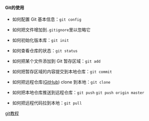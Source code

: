 #### Git的使用

- 如何配置 Git 基本信息：`git config`

- 如何把文件增加到`.gitignore`里以忽略它
- 如何初始化版本库：`git init`
- 如何查看仓库的状态：`git status`
- 如何把某个文件添加到 Git 暂存区域：`git add`
- 如何把暂存区域的内容提交到本地仓库：`git commit`
- 如何把远程仓库([GitHub](https://school.thoughtworks.cn/learn/program-center/student/intro-github-pages.md)) clone 到本地：`git clone`
- 如何把本地仓库推送到远程仓库：`git push` `git push origin master`
- 如何把远程代码拉到本地：`git pull`


[git教程](https://www.liaoxuefeng.com/wiki/0013739516305929606dd18361248578c67b8067c8c017b000/0013743858312764dca7ad6d0754f76aa562e3789478044000)




